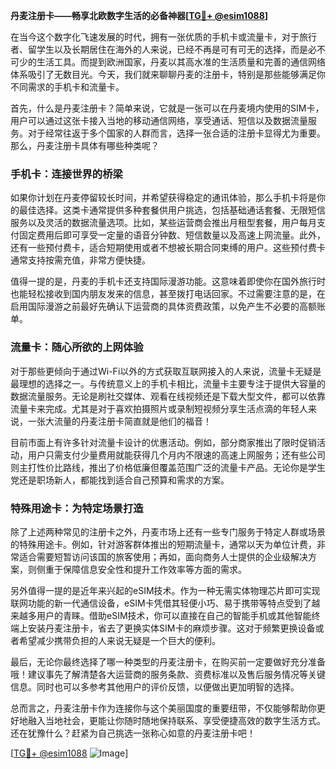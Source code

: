 **丹麦注册卡——畅享北欧数字生活的必备神器[[TG💪+ @esim1088](https://t.me/s/esim1088)]**

在当今这个数字化飞速发展的时代，拥有一张优质的手机卡或流量卡，对于旅行者、留学生以及长期居住在海外的人来说，已经不再是可有可无的选择，而是必不可少的生活工具。而提到欧洲国家，丹麦以其高水准的生活质量和完善的通信网络体系吸引了无数目光。今天，我们就来聊聊丹麦的注册卡，特别是那些能够满足你不同需求的手机卡和流量卡。

首先，什么是丹麦注册卡？简单来说，它就是一张可以在丹麦境内使用的SIM卡，用户可以通过这张卡接入当地的移动通信网络，享受通话、短信以及数据流量服务。对于经常往返于多个国家的人群而言，选择一张合适的注册卡显得尤为重要。那么，丹麦注册卡具体有哪些种类呢？

### 手机卡：连接世界的桥梁

如果你计划在丹麦停留较长时间，并希望获得稳定的通讯体验，那么手机卡将是你的最佳选择。这类卡通常提供多种套餐供用户挑选，包括基础通话套餐、无限短信服务以及灵活的数据流量选项。比如，某些运营商会推出月租型套餐，用户每月支付固定费用后即可享受一定量的语音分钟数、短信数量以及高速上网流量。此外，还有一些预付费卡，适合短期使用或者不想被长期合同束缚的用户。这些预付费卡通常支持按需充值，非常方便快捷。

值得一提的是，丹麦的手机卡还支持国际漫游功能。这意味着即使你在国外旅行时也能轻松接收到国内朋友发来的信息，甚至拨打电话回家。不过需要注意的是，在启用国际漫游之前最好先确认下运营商的具体资费政策，以免产生不必要的高额账单。

### 流量卡：随心所欲的上网体验

对于那些更倾向于通过Wi-Fi以外的方式获取互联网接入的人来说，流量卡无疑是最理想的选择之一。与传统意义上的手机卡相比，流量卡主要专注于提供大容量的数据流量服务。无论是刷社交媒体、观看在线视频还是下载大型文件，都可以依靠流量卡来完成。尤其是对于喜欢拍摄照片或录制短视频分享生活点滴的年轻人来说，一张大流量的丹麦注册卡简直就是他们的福音！

目前市面上有许多针对流量卡设计的优惠活动。例如，部分商家推出了限时促销活动，用户只需支付少量费用就能获得几个月内不限速的高速上网服务；还有些公司则主打性价比路线，推出了价格低廉但覆盖范围广泛的流量卡产品。无论你是学生党还是职场新人，都能找到适合自己预算和需求的方案。

### 特殊用途卡：为特定场景打造

除了上述两种常见的注册卡之外，丹麦市场上还有一些专门服务于特定人群或场景的特殊用途卡。例如，针对游客群体推出的短期流量卡，通常以天为单位计费，非常适合需要短暂访问该国的旅客使用；再如，面向商务人士提供的企业级解决方案，则侧重于保障信息安全性和提升工作效率等方面的需求。

另外值得一提的是近年来兴起的eSIM技术。作为一种无需实体物理芯片即可实现联网功能的新一代通信设备，eSIM卡凭借其轻便小巧、易于携带等特点受到了越来越多用户的青睐。借助eSIM技术，你可以直接在自己的智能手机或其他智能终端上安装丹麦注册卡，省去了更换实体SIM卡的麻烦步骤。这对于频繁更换设备或者希望减少携带负担的人来说无疑是一个巨大的便利。

最后，无论你最终选择了哪一种类型的丹麦注册卡，在购买前一定要做好充分准备哦！建议事先了解清楚各大运营商的服务条款、资费标准以及售后服务情况等关键信息。同时也可以多参考其他用户的评价反馈，以便做出更加明智的选择。

总而言之，丹麦注册卡作为连接你与这个美丽国度的重要纽带，不仅能够帮助你更好地融入当地社会，更能让你随时随地保持联系、享受便捷高效的数字生活方式。还在犹豫什么？赶紧为自己挑选一张称心如意的丹麦注册卡吧！

[[TG💪+ @esim1088](https://t.me/s/esim1088) ![Image](https://i.postimg.cc/4NQfJmqS/Snipaste-2025-05-13-00-14-12.png)]